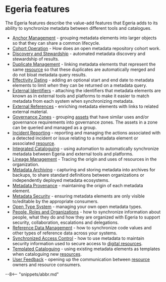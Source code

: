 <!-- SPDX-License-Identifier: CC-BY-4.0 -->
<!-- Copyright Contributors to the ODPi Egeria project 2020. -->

# Egeria features

The Egeria features describe the value-add features that Egeria adds to its ability to synchronize metadata between different tools and catalogues.

- [Anchor Management](anchor-management/overview.md) - grouping metadata elements into larger objects so that they can share a common lifecycle.
- [Cohort Operation](cohort-operation/overview.md) - How does an open metadata repository cohort work.
- [Discovery and Stewardship](discovery-and-stewardship/overview.md) - automated metadata discovery and stewardship of results.
- [Duplicate Management](duplicate-management/overview.md) - linking metadata elements that represent the same [resource](/concepts/resource) so that these duplicates are automatically merged and do not bloat metadata query results.
- [Effectivity Dating](effectivity-dates/overview.md) - adding an optional start and end date to metadata elements to limit *when* they can be returned on a metadata query.
- [External Identifiers](external-identifiers/overview.md) - attaching the identifiers that metadata elements are known as in external tools and platforms to make it easier to match metadata from each system when synchronizing metadata.
- [External References](external-references/overview.md) - enriching metadata elements with links to related external material.
- [Governance Zones](governance-zoning/overview.md) - grouping [assets](/concepts/asset) that have similar uses and/or governance requirements into governance zones. The assets in a zone can be queried and managed as a group.
- [Incident Reporting](incident-reporting/overview.md) - reporting and managing the actions associated with a detected incident or issue relating to a metadata element or associated [resource](/concepts/resource).
- [Integrated Cataloguing](integrated-cataloguing/overview.md) - using automation to automatically synchronize metadata between Egeria and external tools and platforms.
- [Lineage Management](lineage-management/overview.md) - Tracing the origin and uses of resources in the organization.
- [Metadata Archiving](metadata-archiving/overview.md) - capturing and storing metadata into archives for backups, to share standard definitions between organizations or independently deployed metadata ecosystems.
- [Metadata Provenance](metadata-provenance/overview.md) - maintaining the origin of each metadata element.
- [Metadata Security](metadata-security/overview.md) - ensuring metadata elements are only visible to/editable by the appropriate consumers.
- [Open Type System](open-type-system/overview.md) - managing your own open metadata types.
- [People, Roles and Organizations](people-roles-organizations/overview.md) - how to synchronize information about people, what they do and how they are organized with Egeria to support security, collaboration, escalations and delegations.
- [Reference Data Management](reference-data-management/overview.md) - how to synchronize code values and other types of reference data across your systems.
- [Synchronized Access Control](synchronized-access-control/overview.md) - how to use metadata to maintain security information used to secure access to [digital resources](/concepts/resource).
- [Templated Cataloguing](templated-cataloguing) - using existing metadata elements as templates when cataloguing new [resources](/concepts/resource).
- [User Feedback](user-feedback/overview.md) - opening up the communication between [resource](/concepts/resource) owners and resource consumers.


--8<-- "snippets/abbr.md"

